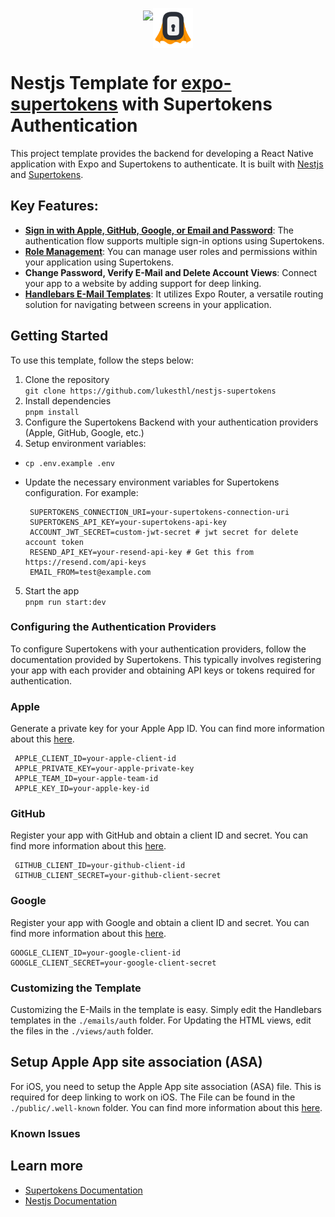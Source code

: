 <p align="center" style="display:flex; justify-content:center; align-items:center">
      <img src="https://nestjs.com/img/logo-small.svg" height="56"><img src="./docs/supertokens-logo.png" height="64">
</p>

# Nestjs Template for [expo-supertokens](https://github.com/lukesthl/expo-supertokens) with Supertokens Authentication

This project template provides the backend for developing a React Native application with Expo and Supertokens to authenticate. It is built with [Nestjs](https://nestjs.com/) and [Supertokens](https://supertokens.io/).

## Key Features:

- [**Sign in with Apple, GitHub, Google, or Email and Password**](https://supertokens.com/docs/thirdpartyemailpassword/introduction): The authentication flow supports multiple sign-in options using Supertokens.
- [**Role Management**](https://supertokens.com/docs/userroles/introduction): You can manage user roles and permissions within your application using Supertokens.
- **Change Password, Verify E-Mail and Delete Account Views**: Connect your app to a website by adding support for deep linking.
- [**Handlebars E-Mail Templates**](https://handlebarsjs.com/): It utilizes Expo Router, a versatile routing solution for navigating between screens in your application.

## Getting Started

To use this template, follow the steps below:

1. Clone the repository  
   `git clone https://github.com/lukesthl/nestjs-supertokens`
2. Install dependencies  
   `pnpm install`
3. Configure the Supertokens Backend with your authentication providers (Apple, GitHub, Google, etc.)
4. Setup environment variables:

- `cp .env.example .env`
- Update the necessary environment variables for Supertokens configuration. For example:

  ```
   SUPERTOKENS_CONNECTION_URI=your-supertokens-connection-uri
   SUPERTOKENS_API_KEY=your-supertokens-api-key
   ACCOUNT_JWT_SECRET=custom-jwt-secret # jwt secret for delete account token
   RESEND_API_KEY=your-resend-api-key # Get this from https://resend.com/api-keys
   EMAIL_FROM=test@example.com
  ```

5. Start the app  
   `pnpm run start:dev`

### Configuring the Authentication Providers

To configure Supertokens with your authentication providers, follow the documentation provided by Supertokens. This typically involves registering your app with each provider and obtaining API keys or tokens required for authentication.

### Apple

Generate a private key for your Apple App ID. You can find more information about this [here](https://developer.apple.com/help/account/configure-app-capabilities/configure-sign-in-with-apple-for-the-web/).

```
 APPLE_CLIENT_ID=your-apple-client-id
 APPLE_PRIVATE_KEY=your-apple-private-key
 APPLE_TEAM_ID=your-apple-team-id
 APPLE_KEY_ID=your-apple-key-id
```

### GitHub

Register your app with GitHub and obtain a client ID and secret. You can find more information about this [here](https://docs.github.com/en/developers/apps/creating-an-oauth-app).

```
 GITHUB_CLIENT_ID=your-github-client-id
 GITHUB_CLIENT_SECRET=your-github-client-secret
```

### Google

Register your app with Google and obtain a client ID and secret. You can find more information about this [here](https://developers.google.com/identity/protocols/oauth2).

```
GOOGLE_CLIENT_ID=your-google-client-id
GOOGLE_CLIENT_SECRET=your-google-client-secret
```

### Customizing the Template

Customizing the E-Mails in the template is easy. Simply edit the Handlebars templates in the `./emails/auth` folder. For Updating the HTML views, edit the files in the `./views/auth` folder.

## Setup Apple App site association (ASA)

For iOS, you need to setup the Apple App site association (ASA) file. This is required for deep linking to work on iOS. The File can be found in the `./public/.well-known` folder. You can find more information about this [here](https://docs.expo.dev/guides/deep-linking/).

### Known Issues

## Learn more

- [Supertokens Documentation](https://supertokens.io/docs/)
- [Nestjs Documentation](https://docs.nestjs.com/)
